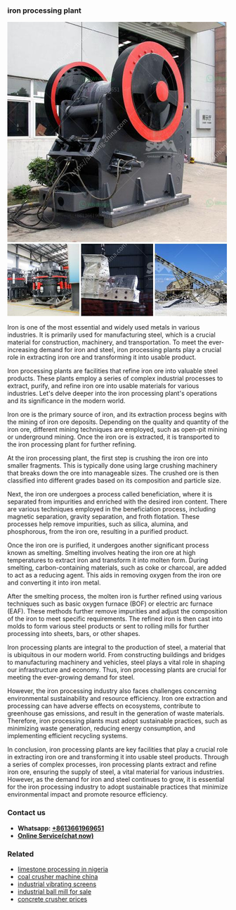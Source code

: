 <h3>iron processing plant</h3><img src='1708586962.jpg' alt=''><p>Iron is one of the most essential and widely used metals in various industries. It is primarily used for manufacturing steel, which is a crucial material for construction, machinery, and transportation. To meet the ever-increasing demand for iron and steel, iron processing plants play a crucial role in extracting iron ore and transforming it into usable product.</p><p>Iron processing plants are facilities that refine iron ore into valuable steel products. These plants employ a series of complex industrial processes to extract, purify, and refine iron ore into usable materials for various industries. Let's delve deeper into the iron processing plant's operations and its significance in the modern world.</p><p>Iron ore is the primary source of iron, and its extraction process begins with the mining of iron ore deposits. Depending on the quality and quantity of the iron ore, different mining techniques are employed, such as open-pit mining or underground mining. Once the iron ore is extracted, it is transported to the iron processing plant for further refining.</p><p>At the iron processing plant, the first step is crushing the iron ore into smaller fragments. This is typically done using large crushing machinery that breaks down the ore into manageable sizes. The crushed ore is then classified into different grades based on its composition and particle size.</p><p>Next, the iron ore undergoes a process called beneficiation, where it is separated from impurities and enriched with the desired iron content. There are various techniques employed in the beneficiation process, including magnetic separation, gravity separation, and froth flotation. These processes help remove impurities, such as silica, alumina, and phosphorous, from the iron ore, resulting in a purified product.</p><p>Once the iron ore is purified, it undergoes another significant process known as smelting. Smelting involves heating the iron ore at high temperatures to extract iron and transform it into molten form. During smelting, carbon-containing materials, such as coke or charcoal, are added to act as a reducing agent. This aids in removing oxygen from the iron ore and converting it into iron metal.</p><p>After the smelting process, the molten iron is further refined using various techniques such as basic oxygen furnace (BOF) or electric arc furnace (EAF). These methods further remove impurities and adjust the composition of the iron to meet specific requirements. The refined iron is then cast into molds to form various steel products or sent to rolling mills for further processing into sheets, bars, or other shapes.</p><p>Iron processing plants are integral to the production of steel, a material that is ubiquitous in our modern world. From constructing buildings and bridges to manufacturing machinery and vehicles, steel plays a vital role in shaping our infrastructure and economy. Thus, iron processing plants are crucial for meeting the ever-growing demand for steel.</p><p>However, the iron processing industry also faces challenges concerning environmental sustainability and resource efficiency. Iron ore extraction and processing can have adverse effects on ecosystems, contribute to greenhouse gas emissions, and result in the generation of waste materials. Therefore, iron processing plants must adopt sustainable practices, such as minimizing waste generation, reducing energy consumption, and implementing efficient recycling systems.</p><p>In conclusion, iron processing plants are key facilities that play a crucial role in extracting iron ore and transforming it into usable steel products. Through a series of complex processes, iron processing plants extract and refine iron ore, ensuring the supply of steel, a vital material for various industries. However, as the demand for iron and steel continues to grow, it is essential for the iron processing industry to adopt sustainable practices that minimize environmental impact and promote resource efficiency.</p><h3>Contact us</h3><ul><li><strong>Whatsapp:&nbsp;<a href="https://wa.me/8613661969651">+8613661969651</a></strong></li><li><a href="https://swt.shibang-china.com/?git&amp;zhl&amp;iron processing plant"><strong>Online Service(chat now)</strong></a></li></ul><h3>Related</h3><ul><li><a href='limestone processing in nigeria.md'>limestone processing in nigeria</a></li><li><a href='coal crusher machine china.md'>coal crusher machine china</a></li><li><a href='industrial vibrating screens.md'>industrial vibrating screens</a></li><li><a href='industrial ball mill for sale.md'>industrial ball mill for sale</a></li><li><a href='concrete crusher prices.md'>concrete crusher prices</a></li></ul>